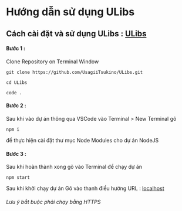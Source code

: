# Hướng dẫn sử dụng ULibs

## Cách cài đặt và sử dụng ULibs : [ULibs](https://ulibs.herokuapp.com/)

#### Bước 1 : 

Clone Repository on Terminal Window 
```console
git clone https://github.com/UsagiiTsukino/ULibs.git
```
```console
cd ULibs
```
```console
code .
```
#### Bước 2 : 

Sau khi vào dự án thông qua VSCode vào Terminal > New Terminal gõ 

```console
npm i
```
để thực hiện cài đặt thư mục Node Modules cho dự án NodeJS

#### Bước 3 :
Sau khi hoàn thành xong gõ vào Terminal để chạy dự án

```console
npm start
```
Sau khi khởi chạy dự án Gõ vào thanh điều hướng URL : [localhost](https://localhost:3000)

###### Lưu ý bắt buộc phải chạy bằng HTTPS 

